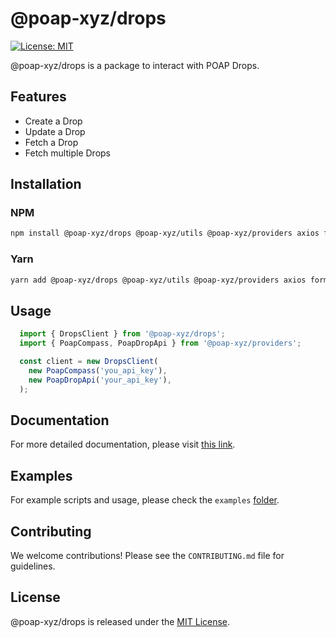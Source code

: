 # @poap-xyz/drops

[![License: MIT](https://img.shields.io/badge/License-MIT-green.svg)](https://opensource.org/licenses/MIT)

@poap-xyz/drops is a package to interact with POAP Drops.

## Features

- Create a Drop
- Update a Drop
- Fetch a Drop
- Fetch multiple Drops

## Installation

### NPM
```bash
npm install @poap-xyz/drops @poap-xyz/utils @poap-xyz/providers axios form-data
```

### Yarn
```bash
yarn add @poap-xyz/drops @poap-xyz/utils @poap-xyz/providers axios form-data
```


## Usage

```javascript
  import { DropsClient } from '@poap-xyz/drops';
  import { PoapCompass, PoapDropApi } from '@poap-xyz/providers';

  const client = new DropsClient(
    new PoapCompass('you_api_key'),
    new PoapDropApi('your_api_key'),
  );
```

## Documentation

For more detailed documentation, please visit [this link](https://documentation.poap.tech/docs).

## Examples

For example scripts and usage, please check the `examples` [folder](https://github.com/poap-xyz/poap.js/tree/main/examples).

## Contributing

We welcome contributions! Please see the `CONTRIBUTING.md` file for guidelines.

## License

@poap-xyz/drops is released under the [MIT License](https://opensource.org/licenses/MIT).
